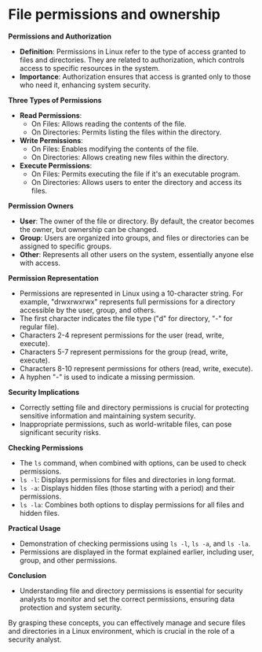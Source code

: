 # File permissions and ownership

**Permissions and Authorization**
- **Definition**: Permissions in Linux refer to the type of access granted to files and directories. They are related to authorization, which controls access to specific resources in the system.
- **Importance**: Authorization ensures that access is granted only to those who need it, enhancing system security.

**Three Types of Permissions**
- **Read Permissions**:
  - On Files: Allows reading the contents of the file.
  - On Directories: Permits listing the files within the directory.
- **Write Permissions**:
  - On Files: Enables modifying the contents of the file.
  - On Directories: Allows creating new files within the directory.
- **Execute Permissions**:
  - On Files: Permits executing the file if it's an executable program.
  - On Directories: Allows users to enter the directory and access its files.

**Permission Owners**
- **User**: The owner of the file or directory. By default, the creator becomes the owner, but ownership can be changed.
- **Group**: Users are organized into groups, and files or directories can be assigned to specific groups.
- **Other**: Represents all other users on the system, essentially anyone else with access.

**Permission Representation**
- Permissions are represented in Linux using a 10-character string. For example, "drwxrwxrwx" represents full permissions for a directory accessible by the user, group, and others.
- The first character indicates the file type ("d" for directory, "-" for regular file).
- Characters 2-4 represent permissions for the user (read, write, execute).
- Characters 5-7 represent permissions for the group (read, write, execute).
- Characters 8-10 represent permissions for others (read, write, execute).
- A hyphen "-" is used to indicate a missing permission.

**Security Implications**
- Correctly setting file and directory permissions is crucial for protecting sensitive information and maintaining system security.
- Inappropriate permissions, such as world-writable files, can pose significant security risks.

**Checking Permissions**
- The `ls` command, when combined with options, can be used to check permissions.
- `ls -l`: Displays permissions for files and directories in long format.
- `ls -a`: Displays hidden files (those starting with a period) and their permissions.
- `ls -la`: Combines both options to display permissions for all files and hidden files.

**Practical Usage**
- Demonstration of checking permissions using `ls -l`, `ls -a`, and `ls -la`.
- Permissions are displayed in the format explained earlier, including user, group, and other permissions.

**Conclusion**
- Understanding file and directory permissions is essential for security analysts to monitor and set the correct permissions, ensuring data protection and system security.

By grasping these concepts, you can effectively manage and secure files and directories in a Linux environment, which is crucial in the role of a security analyst.